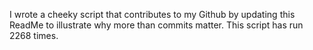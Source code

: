 I wrote a cheeky script that contributes to my Github by updating this ReadMe to illustrate why more than commits matter. This script has run 2268 times.